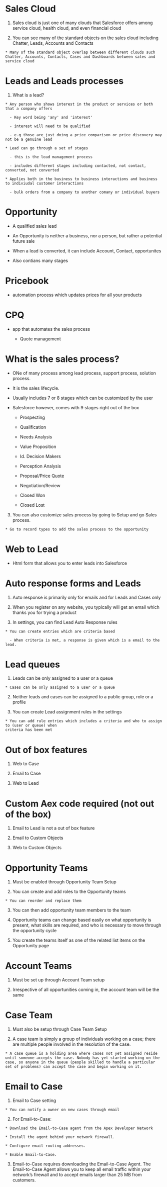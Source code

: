 # Sales Cloud 

  1. Sales cloud is just one of many clouds that Salesforce offers among service cloud, health cloud, and even financial cloud

  2. You can see many of the standard objects on the sales cloud including Chatter, Leads, Accounts and Contacts

    * Many of the standard object overlap between different clouds such Chatter, Accounts, Contacts, Cases and Dashboards between sales and service cloud
 
# Leads and Leads processes

  1. What is a lead? 

    * Any person who shows interest in the product or services or both that a company offers

      - Key word being 'any' and 'interest'

      - interest will need to be qualified

      - e.g those are just doing a price comparison or price discovery may not be a genuine lead

    * Lead can go through a set of stages 

      - this is the lead management process
    
      - includes different stages including contacted, not contact, converted, not converted

    * Applies both in the business to business interactions and business to indiviudal customer interactions 

      - bulk orders from a company to another comany or individual buyers

# Opportunity 

  * A qualified sales lead

  * An Opportunity is neither a business, nor a person, but rather a potential future sale

  * When a lead is converted, it can include Account, Contact, opportunites 

  * Also contians many stages 

# Pricebook

  * automation process which updates prices for all your products

# CPQ 

  * app that automates the sales process 

    - Quote management

# What is the sales process?

  * ONe of many process among lead process, support process, solution process. 

  * It is the sales lifecycle. 

  * Usually includes 7 or 8 stages which can be customized by the user

  * Salesforce however, comes with 9 stages right out of the box

    - Prospecting
   
    - Qualification

    - Needs Analysis
 
    - Value Proposition

    - Id. Decision Makers

    - Perception Analysis 

    - Proposal/Price Quote

    - Negotiation/Review

    - Closed Won

    - Closed Lost

  3. You can also customize sales process by going to Setup and go Sales process.

    * Go to record types to add the sales process to the opportunity

# Web to Lead 

  * Html form that allows you to enter leads into Salesforce

# Auto response forms and Leads

  1. Auto response is primarily only for emails and for Leads and Cases only

  2. When you register on any website, you typically will get an email which thanks you for trying a product 

  3. In settings, you can find Lead Auto Response rules 

    * You can create entries which are criteria based

      - When criteria is met, a response is given which is a email to the lead.

# Lead queues 

  1. Leads can be only assigned to a user or a queue 

    * Cases can be only assigned to a user or a queue

  2. Neither leads and cases can be assigned to a public group, role or a profile

  3. You can create Lead assignment rules in the settings 

    * You can add rule entries which includes a criteria and who to assign to (user or queue) when
    criteria has been met

# Out of box features 

  1. Web to Case

  2. Email to Case 

  3. Web to Lead

# Custom Aex code required (not out of the box)

  1. Email to Lead is not a out of box feature

  2. Email to Custom Objects

  3. Web to Custom Objects 

# Opportunity Teams

  1. Must be enabled through Opportunity Team Setup 

  2. You can create and add roles to the Opportunity teams 

    * You can reorder and replace them 

  3. You can then add opportunity team members to the team 

  4. Opportunity teams can change based easily on what opportunity is present, what skills are required, and who is necessary to move through the opportunity cycle

  5. You create the teams itself as one of the related list items on the Opportunity page 

# Account Teams

  1. Must be set up through Account Team setup

  2. Irrespective of all opportunities coming in, the account team will be the same

# Case Team

  1. Must also be setup through Case Team Setup

  2. A case team is simply a group of individuals working on a case; there are multiple people involved in the resolution of the case. 

    * A case queue is a holding area where cases not yet assigned reside until someone accepts the case. Nobody has yet started working on the case, so anyone in the queue (people skilled to handle a particular set of problems) can accept the case and begin working on it.

# Email to Case

  1. Email to Case setting 

    * You can notify a owner on new cases through email

  2. For Email-to-Case:

    * Download the Email-to-Case agent from the Apex Developer Network

    * Install the agent behind your network firewall.

    * Configure email routing addresses.

    * Enable Email-to-Case.

  3. Email-to-Case requires downloading the Email-to-Case Agent. The Email-to-Case Agent allows you to keep all email traffic within your network’s firewall and to accept emails larger than 25 MB from customers.
